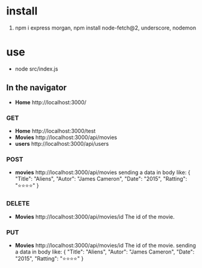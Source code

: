 # install

1. npm i express morgan, npm install node-fetch@2, underscore, nodemon

# use

- node src/index.js

## In the navigator

- **Home** http://localhost:3000/
### GET
- **Home** http://localhost:3000/test
- **Movies** http://localhost:3000/api/movies
- **users** http://localhost:3000/api/users

### POST
- **movies** http://localhost:3000/api/movies
sending a data in body like:
{
    "Title": "Aliens",
    "Autor": "James Cameron",
    "Date": "2015",
    "Ratting": "⭐⭐⭐⭐"
}

### DELETE
- **Movies** http://localhost:3000/api/movies/id
The id of the movie.

### PUT
- **Movies** http://localhost:3000/api/movies/id
The id of the movie.
sending a data in body like:
{
    "Title": "Aliens",
    "Autor": "James Cameron",
    "Date": "2015",
    "Ratting": "⭐⭐⭐⭐"
}